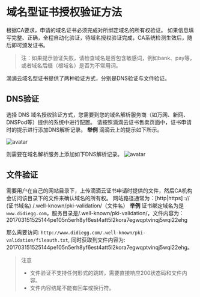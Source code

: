 # 域名型证书授权验证方法


根据CA要求，申请的域名证书必须完成对所绑定域名的所有权验证。
如果信息填写完整、正确，全程自动化验证，待域名授权验证完成，CA系统检测生效后，随后即可颁发证书。
>注：如果提示验证失败，请检查域名是否包含敏感词，例如bank、pay等，或者域名后缀（根域名）是否为不常用词。

滴滴云域名型证书提供了两种验证方式，分别是DNS验证与文件验证。
## DNS验证
选择 DNS 域名授权验证方式，您需要到您的域名解析服务商（如万网、新网、DNSPod等）提供的系统中进行配置。
请按照滴滴云证书售卖页面中，证书申请时的提示进行添加DNS解析记录。
**举例**
滴滴云上的提示如下所示。

![avatar](./picture/2.5.1.png)

则需要在域名解析服务上添加如下DNS解析记录。
![avatar](./picture/2.5.2.png)

## 文件验证
需要用户在自己的网站目录下，上传滴滴云证书申请时提供的文件，然后CA机构会访问该目录下的文件来确认域名的所有权。
网站路径通常为：[http|https] :// (证书域名) /.well-known/pki-validation/（文件名）
**举例**
证书绑定域名为是 `www.didiegg.com`，服务目录是/.well-known/pki-validation/，文件内容为：201703151525144pe105n5erh8yf6est4att5l2kora7egwqptvinqj5wqi22ehg

那么需要访问: `http://www.didiegg.com/.well-known/pki-validation/fileauth.txt`, 同时获取到文件内容为: 201703151525144pe105n5erh8yf6est4att5l2kora7egwqptvinqj5wqi22ehg。
>注意
>- 文件验证不支持任何形式的跳转，需要直接响应200状态码和文件内容。
>- 文件内容结尾不能有回车或换行符。
